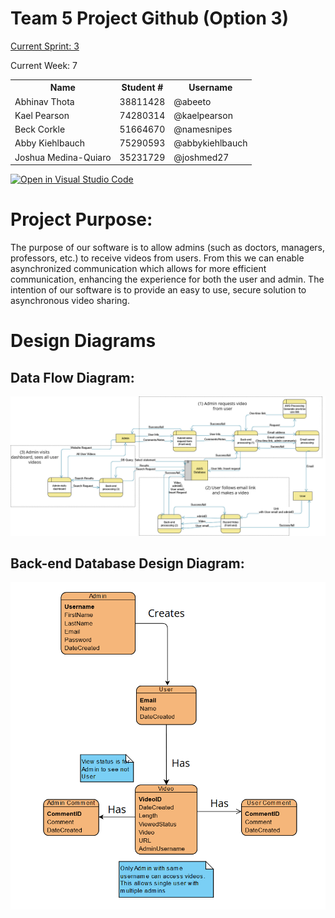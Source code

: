 # Team 5 Project Github (Option 3)

[Current Sprint: 3](https://github.com/orgs/COSC-499-W2023/projects/43)

Current Week: 7

<table>
  <tr><th>Name</th><th>Student #</th><th>Username</th></tr>
  <tr><td>Abhinav Thota</td><td>38811428</td><td>@abeeto</td></tr>
  <tr><td>Kael Pearson</td><td>74280314</td><td>@kaelpearson</td></tr>
  <tr><td>Beck Corkle</td><td>51664670</td><td>@namesnipes</td></tr>
  <tr><td>Abby Kiehlbauch</td><td>75290593</td><td>@abbykiehlbauch</td></tr>
  <tr><td>Joshua Medina-Quiaro</td><td>35231729</td><td>@joshmed27</td></tr>
</table>

[![Open in Visual Studio Code](https://classroom.github.com/assets/open-in-vscode-718a45dd9cf7e7f842a935f5ebbe5719a5e09af4491e668f4dbf3b35d5cca122.svg)](https://classroom.github.com/online_ide?assignment_repo_id=11930276&assignment_repo_type=AssignmentRepo)

# Project Purpose:
The purpose of our software is to allow admins (such as doctors, managers, professors, etc.) to receive videos from users. From this we can enable asynchronized communication which allows for more efficient communication, enhancing the experience for both the user and admin. The intention of our software is to provide an easy to use, secure solution to asynchronous video sharing.

# Design Diagrams

## Data Flow Diagram:
![Dataflow Diagram](https://github.com/COSC-499-W2023/year-long-project-team-5/blob/github-setup/docs/design/DataFlowDiagram.png)

## Back-end Database Design Diagram:
![Database Design Diagram](https://github.com/COSC-499-W2023/year-long-project-team-5/blob/github-setup/docs/design/ER_Design.png)



